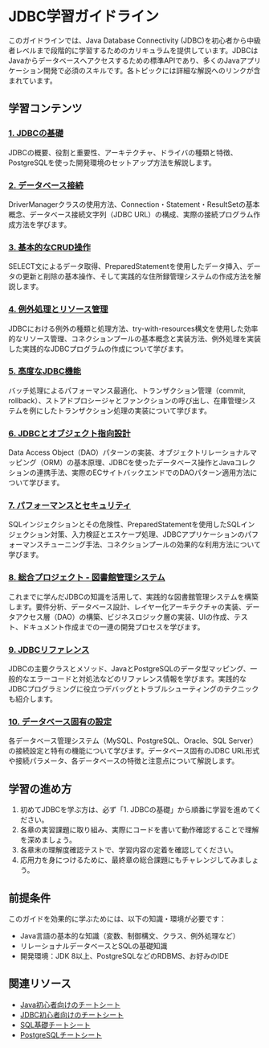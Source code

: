 # JDBC学習ガイドライン

このガイドラインでは、Java Database Connectivity (JDBC)を初心者から中級者レベルまで段階的に学習するためのカリキュラムを提供しています。JDBCはJavaからデータベースへアクセスするための標準APIであり、多くのJavaアプリケーション開発で必須のスキルです。各トピックには詳細な解説へのリンクが含まれています。

## 学習コンテンツ

### [1. JDBCの基礎](https://fcircle-biz.github.io/tech_docs/guide/java-ecosystem/jdbc/jdbc-learning-material-1.html)
JDBCの概要、役割と重要性、アーキテクチャ、ドライバの種類と特徴、PostgreSQLを使った開発環境のセットアップ方法を解説します。

### [2. データベース接続](https://fcircle-biz.github.io/tech_docs/guide/java-ecosystem/jdbc/jdbc-learning-material-2.html)
DriverManagerクラスの使用方法、Connection・Statement・ResultSetの基本概念、データベース接続文字列（JDBC URL）の構成、実際の接続プログラム作成方法を学びます。

### [3. 基本的なCRUD操作](https://fcircle-biz.github.io/tech_docs/guide/java-ecosystem/jdbc/jdbc-learning-material-3.html)
SELECT文によるデータ取得、PreparedStatementを使用したデータ挿入、データの更新と削除の基本操作、そして実践的な住所録管理システムの作成方法を解説します。

### [4. 例外処理とリソース管理](https://fcircle-biz.github.io/tech_docs/guide/java-ecosystem/jdbc/jdbc-learning-material-4.html)
JDBCにおける例外の種類と処理方法、try-with-resources構文を使用した効率的なリソース管理、コネクションプールの基本概念と実装方法、例外処理を実装した実践的なJDBCプログラムの作成について学びます。

### [5. 高度なJDBC機能](https://fcircle-biz.github.io/tech_docs/guide/java-ecosystem/jdbc/jdbc-learning-material-5.html)
バッチ処理によるパフォーマンス最適化、トランザクション管理（commit, rollback）、ストアドプロシージャとファンクションの呼び出し、在庫管理システムを例にしたトランザクション処理の実装について学びます。

### [6. JDBCとオブジェクト指向設計](https://fcircle-biz.github.io/tech_docs/guide/java-ecosystem/jdbc/jdbc-learning-material-6.html)
Data Access Object（DAO）パターンの実装、オブジェクトリレーショナルマッピング（ORM）の基本原理、JDBCを使ったデータベース操作とJavaコレクションの連携手法、実際のECサイトバックエンドでのDAOパターン適用方法について学びます。

### [7. パフォーマンスとセキュリティ](https://fcircle-biz.github.io/tech_docs/guide/java-ecosystem/jdbc/jdbc-learning-material-7.html)
SQLインジェクションとその危険性、PreparedStatementを使用したSQLインジェクション対策、入力検証とエスケープ処理、JDBCアプリケーションのパフォーマンスチューニング手法、コネクションプールの効果的な利用方法について学びます。

### [8. 総合プロジェクト - 図書館管理システム](https://fcircle-biz.github.io/tech_docs/guide/java-ecosystem/jdbc/jdbc-learning-material-8.html)
これまでに学んだJDBCの知識を活用して、実践的な図書館管理システムを構築します。要件分析、データベース設計、レイヤー化アーキテクチャの実装、データアクセス層（DAO）の構築、ビジネスロジック層の実装、UIの作成、テスト、ドキュメント作成までの一連の開発プロセスを学びます。

### [9. JDBCリファレンス](https://fcircle-biz.github.io/tech_docs/guide/java-ecosystem/jdbc/jdbc-learning-material-9.html)
JDBCの主要クラスとメソッド、JavaとPostgreSQLのデータ型マッピング、一般的なエラーコードと対処法などのリファレンス情報を学びます。実践的なJDBCプログラミングに役立つデバッグとトラブルシューティングのテクニックも紹介します。

### [10. データベース固有の設定](https://fcircle-biz.github.io/tech_docs/guide/java-ecosystem/jdbc/jdbc-learning-material-10.html)
各データベース管理システム（MySQL、PostgreSQL、Oracle、SQL Server）の接続設定と特有の機能について学びます。データベース固有のJDBC URL形式や接続パラメータ、各データベースの特徴と注意点について解説します。

## 学習の進め方

1. 初めてJDBCを学ぶ方は、必ず「1. JDBCの基礎」から順番に学習を進めてください。
2. 各章の実習課題に取り組み、実際にコードを書いて動作確認することで理解を深めましょう。
3. 各章末の理解度確認テストで、学習内容の定着を確認してください。
4. 応用力を身につけるために、最終章の総合課題にもチャレンジしてみましょう。

## 前提条件

このガイドを効果的に学ぶためには、以下の知識・環境が必要です：

- Java言語の基本的な知識（変数、制御構文、クラス、例外処理など）
- リレーショナルデータベースとSQLの基礎知識
- 開発環境：JDK 8以上、PostgreSQLなどのRDBMS、お好みのIDE

## 関連リソース

- [Java初心者向けのチートシート](https://fcircle-biz.github.io/tech_docs/cheatsheet/fundamentals/java-cheatsheet.html)
- [JDBC初心者向けのチートシート](https://fcircle-biz.github.io/tech_docs/cheatsheet/fundamentals/jdbc-cheatsheet.html)
- [SQL基礎チートシート](https://fcircle-biz.github.io/tech_docs/cheatsheet/fundamentals/sql-cheatsheet.html)
- [PostgreSQLチートシート](https://fcircle-biz.github.io/tech_docs/cheatsheet/fundamentals/postgresql-infographic.html)